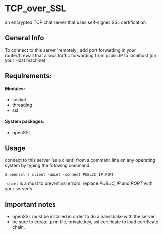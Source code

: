 # TCP_over_SSL
an encrypted TCP chat server that uses self-signed SSL certification

## General Info
To connect to this server 'remotely', add port forwarding in your router/firewall
that allows traffic forwarding from public IP to localhost (on your Host machine)

## Requirements:
#### Modules:
* socket
* threading
* ssl
#### System packages:
* openSSL

## Usage
connect to this server (as a client) from
a command line on any operating system by
typing the following command:

`$ openssl s_client -quiet -connect PUBLIC_IP:PORT`

`-quiet` is a must to prevent ssl errors.
replace *PUBLIC_IP* and *PORT* with your server's

## Important notes
* openSSL must be installed in order to do a handshake with the server.
* be sure to create .pem file, private.key, ssl certificate to
load certificate chain.
